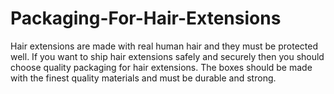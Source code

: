 # Packaging-For-Hair-Extensions
Hair extensions are made with real human hair and they must be protected well. If you want to ship hair extensions safely and securely then you should choose quality packaging for hair extensions. The boxes should be made with the finest quality materials and must be durable and strong.
